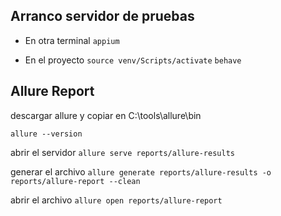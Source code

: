 ## Arranco servidor de pruebas
* En otra terminal
`appium`

* En el proyecto
`source venv/Scripts/activate`
`behave`


## Allure Report

descargar allure y copiar en C:\tools\allure\bin

`allure --version`

abrir el servidor
`allure serve reports/allure-results`

generar el archivo
`allure generate reports/allure-results -o reports/allure-report --clean`

abrir el archivo
`allure open reports/allure-report`
